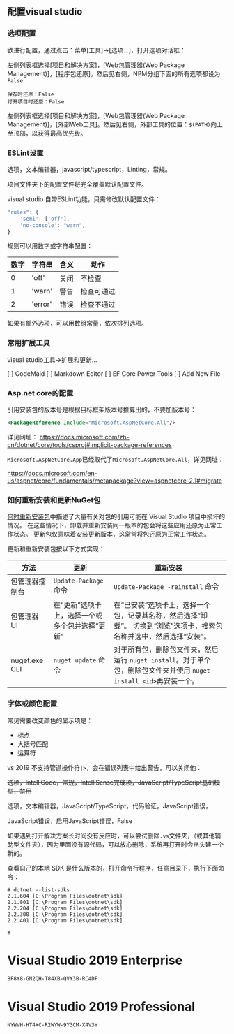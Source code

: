 ## 配置visual studio

### 选项配置

欲进行配置，通过点击：菜单[工具]->[选项...]，打开选项对话框：

左侧列表框选择[项目和解决方案]，[Web包管理器(Web Package Management)]，[程序包还原]。然后见右侧，NPM分组下面的所有选项都设为`False`

```
保存时还原：False
打开项目时还原：False
```

左侧列表框选择[项目和解决方案]，[Web包管理器(Web Package Management)]，[外部Web工具]。然后见右侧，外部工具的位置：`$(PATH)`向上至顶部，以获得最高优先级。


### ESLint设置

选项，文本编辑器，javascript/typescript，Linting，常规。

项目文件夹下的配置文件将完全覆盖默认配置文件。

visual studio 自带ESLint功能，只需修改默认配置文件：

```js
"rules": {
    'semi': ['off'],
    'no-console': "warn",
}
```

规则可以用数字或字符串配置：

| 数字 | 字符串  | 含义 | 动作       |
| ---- | ------- | ---- | ---------- |
| 0    | 'off'   | 关闭 | 不检查     |
| 1    | 'warn'  | 警告 | 检查可通过 |
| 2    | 'error' | 错误 | 检查不通过 |

如果有额外选项，可以用数组常量，依次排列选项。

### 常用扩展工具

visual studio工具->扩展和更新...

[ ] CodeMaid
[ ] Markdown Editor
[ ] EF Core Power Tools
[ ] Add New File

### Asp.net core的配置

引用安装包的版本号是根据目标框架版本号推算出的，不要加版本号：

```xml
<PackageReference Include="Microsoft.AspNetCore.All"/>
```

详见网址：
https://docs.microsoft.com/zh-cn/dotnet/core/tools/csproj#implicit-package-references

`Microsoft.AspNetCore.App`已经取代了`Microsoft.AspNetCore.All`，详见网址：

https://docs.microsoft.com/en-us/aspnet/core/fundamentals/metapackage?view=aspnetcore-2.1#migrate

### 如何重新安装和更新NuGet包

[何时重新安装包](https://docs.microsoft.com/zh-cn/nuget/consume-packages/reinstalling-and-updating-packages#when-to-reinstall-a-package)中描述了大量有关对包的引用可能在 Visual Studio 项目中损坏的情况。 在这些情况下，卸载并重新安装同一版本的包会将这些应用还原为正常工作状态。 更新包仅意味着安装更新版本，这常常将包还原为正常工作状态。

更新和重新安装包按以下方式实现：

| 方法           | 更新                                           | 重新安装                                                     |
| -------------- | ---------------------------------------------- | ------------------------------------------------------------ |
| 包管理器控制台 | `Update-Package`命令                           | `Update-Package -reinstall` 命令                             |
| 包管理器 UI    | 在“更新”选项卡上，选择一个或多个包并选择“更新” | 在“已安装”选项卡上，选择一个包，记录其名称，然后选择“卸载”。 切换到“浏览”选项卡，搜索包名称并选中，然后选择“安装”。 |
| nuget.exe CLI  | `nuget update` 命令                            | 对于所有包，删除包文件夹，然后运行 `nuget install`。对于单个包，删除包文件夹并使用 `nuget install <id>`再安装一个。 |

### 字体或颜色配置

常见需要改变颜色的显示项是：

- 标点
- 大括号匹配
- 运算符

vs 2019 不支持管道操作符`|>`，会在错误列表中给出警告，可以关闭他：

~~选项，IntelliCode，常规，IntelliSense完成项，JavaScript/TypeScript基础模型，禁用~~

选项，文本编辑器，JavaScript/TypeScript，代码验证，JavaScript错误，

JavaScript错误，启用JavaScript错误，False

如果遇到打开解决方案长时间没有反应时，可以尝试删除`.vs`文件夹，（或其他辅助型文件夹），因为里面没有源代码，可以放心删除，系统再打开时会从头建一个新的。

查看自己的本地 SDK 是什么版本的，打开命令行程序，任意目录下，执行下面命令：

```
# dotnet --list-sdks
2.1.604 [C:\Program Files\dotnet\sdk]
2.1.801 [C:\Program Files\dotnet\sdk]
2.2.204 [C:\Program Files\dotnet\sdk]
2.2.300 [C:\Program Files\dotnet\sdk]
2.2.401 [C:\Program Files\dotnet\sdk]

#
```



# Visual Studio 2019 Enterprise

```
BF8Y8-GN2QH-T84XB-QVY3B-RC4DF
```



# Visual Studio 2019 Professional

```
NYWVH-HT4XC-R2WYW-9Y3CM-X4V3Y
```

